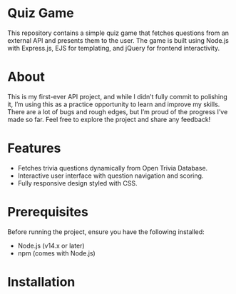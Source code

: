 # Quiz Game
This repository contains a simple quiz game that fetches questions from an external API and presents them to the user. The game is built using Node.js with Express.js, EJS for templating, and jQuery for frontend interactivity.

# About
This is my first-ever API project, and while I didn’t fully commit to polishing it, I’m using this as a practice opportunity to learn and improve my skills. There are a lot of bugs and rough edges, but I’m proud of the progress I’ve made so far. Feel free to explore the project and share any feedback!

# Features
- Fetches trivia questions dynamically from Open Trivia Database.
- Interactive user interface with question navigation and scoring.
- Fully responsive design styled with CSS.

# Prerequisites
Before running the project, ensure you have the following installed:
- Node.js (v14.x or later)
- npm (comes with Node.js)

# Installation
